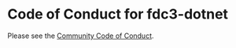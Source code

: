 # Code of Conduct for fdc3-dotnet

Please see the [Community Code of Conduct](https://www.finos.org/code-of-conduct).
